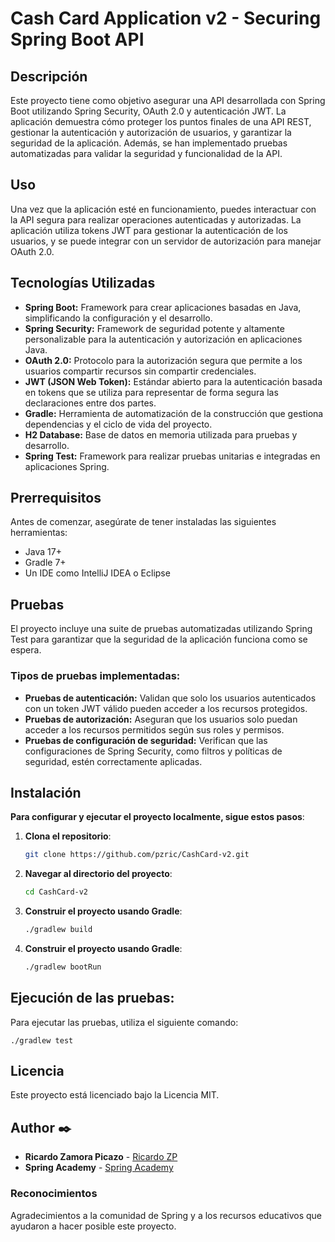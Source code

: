 # Cash Card Application v2 - Securing Spring Boot API

## Descripción

Este proyecto tiene como objetivo asegurar una API desarrollada con Spring Boot utilizando Spring Security, OAuth 2.0 y autenticación JWT. La aplicación demuestra cómo proteger los puntos finales de una API REST, gestionar la autenticación y autorización de usuarios, y garantizar la seguridad de la aplicación. Además, se han implementado pruebas automatizadas para validar la seguridad y funcionalidad de la API.

## Uso
Una vez que la aplicación esté en funcionamiento, puedes interactuar con la API segura para realizar operaciones autenticadas y autorizadas. La aplicación utiliza tokens JWT para gestionar la autenticación de los usuarios, y se puede integrar con un servidor de autorización para manejar OAuth 2.0.

## Tecnologías Utilizadas

- **Spring Boot:** Framework para crear aplicaciones basadas en Java, simplificando la configuración y el desarrollo.
- **Spring Security:** Framework de seguridad potente y altamente personalizable para la autenticación y autorización en aplicaciones Java.
- **OAuth 2.0:** Protocolo para la autorización segura que permite a los usuarios compartir recursos sin compartir credenciales.
- **JWT (JSON Web Token):** Estándar abierto para la autenticación basada en tokens que se utiliza para representar de forma segura las declaraciones entre dos partes.
- **Gradle:** Herramienta de automatización de la construcción que gestiona dependencias y el ciclo de vida del proyecto.
- **H2 Database:** Base de datos en memoria utilizada para pruebas y desarrollo.
- **Spring Test:** Framework para realizar pruebas unitarias e integradas en aplicaciones Spring.

## Prerrequisitos

Antes de comenzar, asegúrate de tener instaladas las siguientes herramientas:

- Java 17+
- Gradle 7+
- Un IDE como IntelliJ IDEA o Eclipse


## Pruebas
El proyecto incluye una suite de pruebas automatizadas utilizando Spring Test para garantizar que la seguridad de la aplicación funciona como se espera.
###  Tipos de pruebas implementadas:
- **Pruebas de autenticación:** Validan que solo los usuarios autenticados con un token JWT válido pueden acceder a los recursos protegidos.
- **Pruebas de autorización:** Aseguran que los usuarios solo puedan acceder a los recursos permitidos según sus roles y permisos.
- **Pruebas de configuración de seguridad:** Verifican que las configuraciones de Spring Security, como filtros y políticas de seguridad, estén correctamente aplicadas.

## Instalación

   **Para configurar y ejecutar el proyecto localmente, sigue estos pasos**:

1. **Clona el repositorio**:
   ```bash
   git clone https://github.com/pzric/CashCard-v2.git

2. **Navegar al directorio del proyecto**:
   ```bash
   cd CashCard-v2

3. **Construir el proyecto usando Gradle**:
   ```bash
   ./gradlew build

4. **Construir el proyecto usando Gradle**:
   ```bash
   ./gradlew bootRun
   
## Ejecución de las pruebas:
Para ejecutar las pruebas, utiliza el siguiente comando:
   ```console
   ./gradlew test
   ```

## Licencia
Este proyecto está licenciado bajo la Licencia MIT.

## Author ✒️

* **Ricardo Zamora Picazo** - [Ricardo ZP](https://github.com/pzric)
* **Spring Academy** - [Spring Academy](https://spring.academy/)

###  Reconocimientos
  Agradecimientos a la comunidad de Spring y a los recursos educativos que ayudaron a hacer posible este proyecto.



